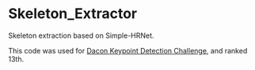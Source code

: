 # Skeleton_Extractor

Skeleton extraction based on Simple-HRNet.

This code was used for [Dacon Keypoint Detection Challenge](https://dacon.io/competitions/official/235701/overview/description/), and ranked 13th.




